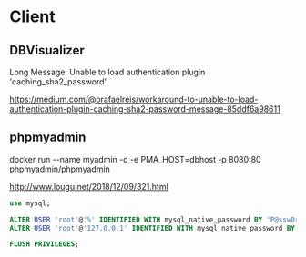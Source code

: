 

# Client

## DBVisualizer

Long Message:
Unable to load authentication plugin 'caching_sha2_password'.

https://medium.com/@orafaelreis/workaround-to-unable-to-load-authentication-plugin-caching-sha2-password-message-85ddf6a98611


## phpmyadmin

docker run --name myadmin -d -e PMA_HOST=dbhost -p 8080:80 phpmyadmin/phpmyadmin

http://www.lougu.net/2018/12/09/321.html

```sql
use mysql;

ALTER USER 'root'@'%' IDENTIFIED WITH mysql_native_password BY 'P@ssw0rd';
ALTER USER 'root'@'127.0.0.1' IDENTIFIED WITH mysql_native_password BY 'P@ssw0rd';

FLUSH PRIVILEGES;
```

